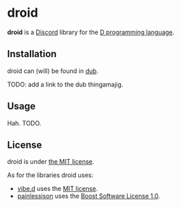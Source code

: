 # droid
**droid** is a [Discord](https://discordapp.com/) library for the
[D programming language](https://dlang.org/).

## Installation
droid can (will) be found in [dub](https://code.dlang.org/).

TODO: add a link to the dub thingamajig.

## Usage
Hah. TODO.

## License
droid is under [the MIT license](LICENSE.txt).

As for the libraries droid uses:
* [vibe.d](https://code.dlang.org/packages/vibe-d) uses the [MIT license](https://www.tldrlegal.com/l/mit).
* [painlessjson](https://code.dlang.org/packages/painlessjson) uses the
  [Boost Software License 1.0](https://www.tldrlegal.com/l/boost).
